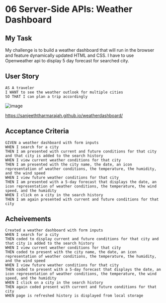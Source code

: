 # 06 Server-Side APIs: Weather Dashboard

## My Task

My challenge is to build a weather dashboard that will run in the browser and feature dynamically updated HTML and CSS.
I have to use Openweather api to display 5 day forecast for searched city.

## User Story

```
AS A traveler
I WANT to see the weather outlook for multiple cities
SO THAT I can plan a trip accordingly
```
![image](https://github.com/SanjeethTharmarajah/weatherdashboard/assets/130941252/02fa206a-4d49-49ab-b370-60c393f0f441)

https://sanjeeththarmarajah.github.io/weatherdashboard/

## Acceptance Criteria

```
GIVEN a weather dashboard with form inputs
WHEN I search for a city
THEN I am presented with current and future conditions for that city and that city is added to the search history
WHEN I view current weather conditions for that city
THEN I am presented with the city name, the date, an icon representation of weather conditions, the temperature, the humidity, and the wind speed
WHEN I view future weather conditions for that city
THEN I am presented with a 5-day forecast that displays the date, an icon representation of weather conditions, the temperature, the wind speed, and the humidity
WHEN I click on a city in the search history
THEN I am again presented with current and future conditions for that city
```

## Acheivements

```
Created a weather dashboard with form inputs
WHEN I search for a city
THEN coded to display current and future conditions for that city and that city is added to the search history
WHEN I view current weather conditions for that city
THEN coded to present with the city name, the date, an icon representation of weather conditions, the temperature, the humidity, and the wind speed
WHEN I view future weather conditions for that city
THEN coded to present with a 5-day forecast that displays the date, an icon representation of weather conditions, the temperature, the wind speed, and the humidity
WHEN I click on a city in the search history
THEN again coded present with current and future conditions for that city
WHEN page is refreshed history is displayed from local storage
```
